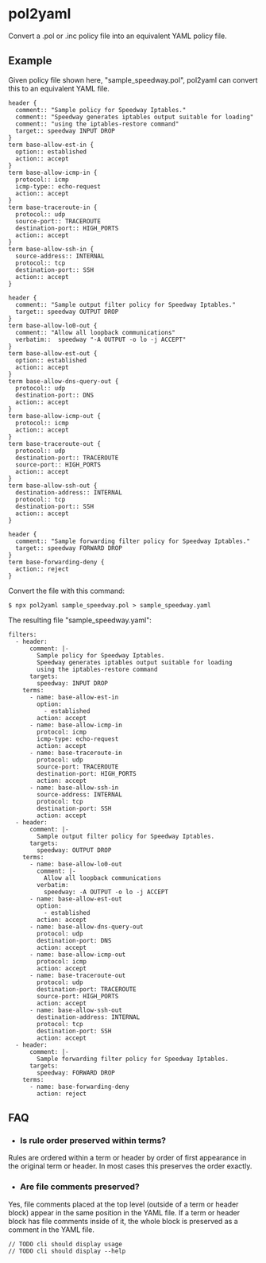 # pol2yaml

Convert a .pol or .inc policy file into an equivalent YAML policy file.

## Example

Given policy file shown here, "sample_speedway.pol", pol2yaml can convert this to an equivalent YAML file.
```
header {
  comment:: "Sample policy for Speedway Iptables."
  comment:: "Speedway generates iptables output suitable for loading"
  comment:: "using the iptables-restore command"
  target:: speedway INPUT DROP
}
term base-allow-est-in {
  option:: established
  action:: accept
}
term base-allow-icmp-in {
  protocol:: icmp
  icmp-type:: echo-request
  action:: accept
}
term base-traceroute-in {
  protocol:: udp
  source-port:: TRACEROUTE
  destination-port:: HIGH_PORTS
  action:: accept
}
term base-allow-ssh-in {
  source-address:: INTERNAL
  protocol:: tcp
  destination-port:: SSH
  action:: accept
}

header {
  comment:: "Sample output filter policy for Speedway Iptables."
  target:: speedway OUTPUT DROP
}
term base-allow-lo0-out {
  comment:: "Allow all loopback communications"
  verbatim::  speedway "-A OUTPUT -o lo -j ACCEPT"
}
term base-allow-est-out {
  option:: established
  action:: accept
}
term base-allow-dns-query-out {
  protocol:: udp
  destination-port:: DNS
  action:: accept
}
term base-allow-icmp-out {
  protocol:: icmp
  action:: accept
}
term base-traceroute-out {
  protocol:: udp
  destination-port:: TRACEROUTE
  source-port:: HIGH_PORTS
  action:: accept
}
term base-allow-ssh-out {
  destination-address:: INTERNAL
  protocol:: tcp
  destination-port:: SSH
  action:: accept
}

header {
  comment:: "Sample forwarding filter policy for Speedway Iptables."
  target:: speedway FORWARD DROP
}
term base-forwarding-deny {
  action:: reject
}
```

Convert the file with this command:
```
$ npx pol2yaml sample_speedway.pol > sample_speedway.yaml
```

The resulting file "sample_speedway.yaml":
```
filters:
  - header:
      comment: |-
        Sample policy for Speedway Iptables.
        Speedway generates iptables output suitable for loading
        using the iptables-restore command
      targets:
        speedway: INPUT DROP
    terms:
      - name: base-allow-est-in
        option:
          - established
        action: accept
      - name: base-allow-icmp-in
        protocol: icmp
        icmp-type: echo-request
        action: accept
      - name: base-traceroute-in
        protocol: udp
        source-port: TRACEROUTE
        destination-port: HIGH_PORTS
        action: accept
      - name: base-allow-ssh-in
        source-address: INTERNAL
        protocol: tcp
        destination-port: SSH
        action: accept
  - header:
      comment: |-
        Sample output filter policy for Speedway Iptables.
      targets:
        speedway: OUTPUT DROP
    terms:
      - name: base-allow-lo0-out
        comment: |-
          Allow all loopback communications
        verbatim:
          speedway: -A OUTPUT -o lo -j ACCEPT
      - name: base-allow-est-out
        option:
          - established
        action: accept
      - name: base-allow-dns-query-out
        protocol: udp
        destination-port: DNS
        action: accept
      - name: base-allow-icmp-out
        protocol: icmp
        action: accept
      - name: base-traceroute-out
        protocol: udp
        destination-port: TRACEROUTE
        source-port: HIGH_PORTS
        action: accept
      - name: base-allow-ssh-out
        destination-address: INTERNAL
        protocol: tcp
        destination-port: SSH
        action: accept
  - header:
      comment: |-
        Sample forwarding filter policy for Speedway Iptables.
      targets:
        speedway: FORWARD DROP
    terms:
      - name: base-forwarding-deny
        action: reject
```

## FAQ

* ### Is rule order preserved within terms?

Rules are ordered within a term or header by order of first appearance in the original term or header. In most cases this preserves the order exactly.

* ### Are file comments preserved?

Yes, file comments placed at the top level (outside of a term or header block) appear in the same position in the YAML file. If a term or header block has file comments inside of it, the whole block is preserved as a comment in the YAML file.

```
// TODO cli should display usage
// TODO cli should display --help
```